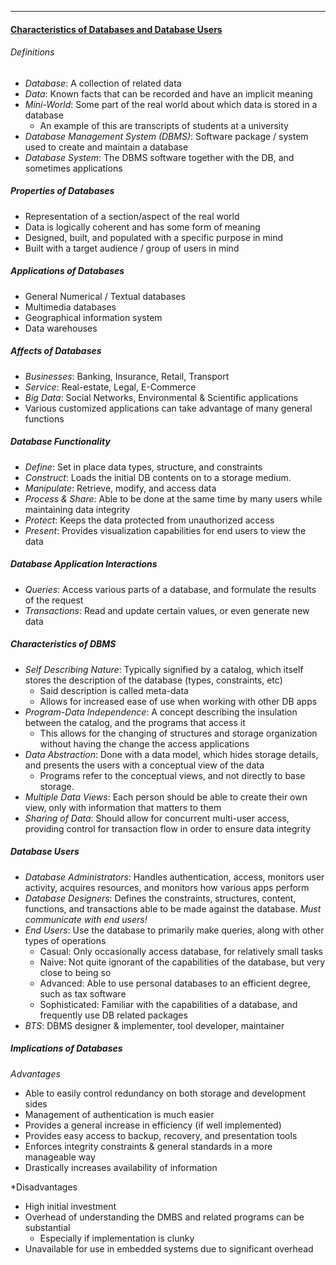 ***
#### <u>Characteristics of Databases and Database Users</u>
###### Definitions
- *Database*: A collection of related data
- *Data*: Known facts that can be recorded and have an implicit meaning
- *Mini-World*: Some part of the real world about which data is stored in a database
	- An example of this are transcripts of students at a university
- *Database Management System (DBMS)*: Software package / system used to create and maintain a database
- *Database System*: The DBMS software together with the DB, and sometimes applications

##### Properties of Databases
- Representation of a section/aspect of the real world
- Data is logically coherent and has some form of meaning
- Designed, built, and populated with a specific purpose in mind
- Built with a target audience / group of users in mind

##### Applications of Databases
- General Numerical / Textual databases
- Multimedia databases
- Geographical information system
- Data warehouses

##### Affects of Databases
- *Businesses*: Banking, Insurance, Retail, Transport
- *Service*: Real-estate, Legal, E-Commerce
- *Big Data*: Social Networks, Environmental & Scientific applications
- Various customized applications can take advantage of many general functions

##### Database Functionality
- *Define*: Set in place data types, structure, and constraints
- *Construct*: Loads the initial DB contents on to a storage medium.
- *Manipulate*: Retrieve, modify, and access data
- *Process & Share*: Able to be done at the same time by many users while maintaining data integrity
- *Protect*: Keeps the data protected from unauthorized access
- *Present*: Provides visualization capabilities for end users to view the data

##### Database Application Interactions
- *Queries*: Access various parts of a database, and formulate the results of the request
- *Transactions*: Read and update certain values, or even generate new data

##### Characteristics of DBMS
- *Self Describing Nature*: Typically signified by a catalog, which itself stores the description of the database (types, constraints, etc)
	- Said description is called meta-data
	- Allows for increased ease of use when working with other DB apps
- *Program-Data Independence*: A concept describing the insulation between the catalog, and the programs that access it
	- This allows for the changing of structures and storage organization without having the change the access applications
- *Data Abstraction*: Done with a data model, which hides storage details, and presents the users with a conceptual view of the data
	- Programs refer to the conceptual views, and not directly to base storage.
- *Multiple Data Views*:  Each person should be able to create their own view, only with information that matters to them
- *Sharing of Data*: Should allow for concurrent multi-user access, providing control for transaction flow in order to ensure data integrity

##### Database Users
- *Database Administrators*: Handles authentication, access, monitors user activity, acquires resources, and monitors how various apps perform
- *Database Designers*: Defines the constraints, structures, content, functions, and transactions able to be made against the database. *Must communicate with end users!*
- *End Users*: Use the database to primarily make queries, along with other types of operations
	- Casual: Only occasionally access database, for relatively small tasks
	- Naive: Not quite ignorant of the capabilities of the database, but very close  to being so
	- Advanced: Able to use personal databases to an efficient degree, such as tax software
	- Sophisticated: Familiar with the capabilities of a database, and frequently use DB related packages
- *BTS*: DBMS designer & implementer, tool developer, maintainer

##### Implications of Databases
*Advantages*
- Able to easily control redundancy on both storage and development sides
- Management of authentication is much easier
- Provides a general increase in efficiency (if well implemented)
- Provides easy access to backup, recovery, and presentation tools
- Enforces integrity constraints & general standards in a more manageable way
- Drastically increases availability of information

*Disadvantages
- High initial investment
- Overhead of understanding the DMBS and related programs can be substantial
	- Especially if implementation is clunky
- Unavailable for use in embedded systems due to significant overhead
